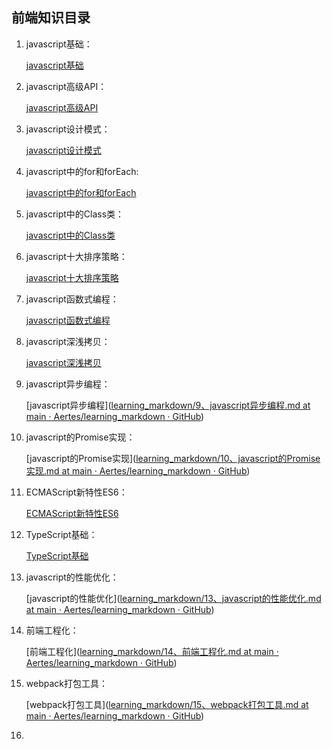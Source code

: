 

## 前端知识目录

1. javascript基础：
   
   [javascript基础](https://github.com/Aertes/learning_markdown/blob/main/javascript%E5%9F%BA%E7%A1%80.md)

2. javascript高级API：
   
   [javascript高级API](https://github.com/Aertes/learning_markdown/blob/main/javascript%E9%AB%98%E7%BA%A7API.md)

3. javascript设计模式：
   
   [javascript设计模式](https://github.com/Aertes/learning_markdown/blob/main/javaScript%E8%AE%BE%E8%AE%A1%E6%A8%A1%E5%BC%8F.md)

4. javascript中的for和forEach:
   
   [javascript中的for和forEach](https://github.com/Aertes/learning_markdown/blob/main/javascript%E4%B8%AD%E7%9A%84for%E5%92%8CforEach.md)

5. javascript中的Class类：
   
   [javascript中的Class类](https://github.com/Aertes/learning_markdown/blob/main/javascript中的Class类.md)

6. javascript十大排序策略：
   
   [javascript十大排序策略](https://github.com/Aertes/learning_markdown/commit/3ff440383b6fa229068bb2b62073d6528afd48f0)

7. javascript函数式编程：
   
   [javascript函数式编程](https://github.com/Aertes/learning_markdown/blob/main/7%E3%80%81javascript%E5%87%BD%E6%95%B0%E5%BC%8F%E7%BC%96%E7%A8%8B.md)

8. javascript深浅拷贝：
   
   [javascript深浅拷贝](https://github.com/Aertes/learning_markdown/blob/main/8%E3%80%81javascript%E6%B7%B1%E6%B5%85%E6%8B%B7%E8%B4%9D.md)

9. javascript异步编程：
   
   [javascript异步编程]([learning_markdown/9、javascript异步编程.md at main · Aertes/learning_markdown · GitHub](https://github.com/Aertes/learning_markdown/blob/main/9%E3%80%81javascript%E5%BC%82%E6%AD%A5%E7%BC%96%E7%A8%8B.md))

10. javascript的Promise实现：
    
    [javascript的Promise实现]([learning_markdown/10、javascript的Promise实现.md at main · Aertes/learning_markdown · GitHub](https://github.com/Aertes/learning_markdown/blob/main/10%E3%80%81javascript%E7%9A%84Promise%E5%AE%9E%E7%8E%B0.md))

11. ECMAScript新特性ES6：
    
    [ECMAScript新特性ES6](https://github.com/Aertes/learning_markdown/blob/main/11%E3%80%81ECMAScript%E6%96%B0%E7%89%B9%E6%80%A7ES6.md)

12. TypeScript基础：
    
    [TypeScript基础](https://github.com/Aertes/learning_markdown/blob/main/12%E3%80%81TypeScript%E5%9F%BA%E7%A1%80.md)

13. javascript的性能优化：
    
    [javascript的性能优化]([learning_markdown/13、javascript的性能优化.md at main · Aertes/learning_markdown · GitHub](https://github.com/Aertes/learning_markdown/blob/main/13%E3%80%81javascript%E7%9A%84%E6%80%A7%E8%83%BD%E4%BC%98%E5%8C%96.md))

14. 前端工程化：
    
    [前端工程化]([learning_markdown/14、前端工程化.md at main · Aertes/learning_markdown · GitHub](https://github.com/Aertes/learning_markdown/blob/main/14%E3%80%81%E5%89%8D%E7%AB%AF%E5%B7%A5%E7%A8%8B%E5%8C%96.md))

15. webpack打包工具：
    
    [webpack打包工具]([learning_markdown/15、webpack打包工具.md at main · Aertes/learning_markdown · GitHub](https://github.com/Aertes/learning_markdown/blob/main/15%E3%80%81webpack%E6%89%93%E5%8C%85%E5%B7%A5%E5%85%B7.md))

16. 
